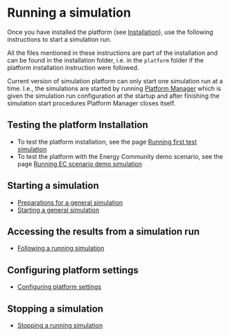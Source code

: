 # Running a simulation

Once you have installed the platform (see [Installation](core_install.md)), use the following instructions to start a simulation run.

All the files mentioned in these instructions are part of the installation and can be found in the installation folder, i.e. in the `platform` folder if the platform installation instruction were followed.

Current version of simulation platform can only start one simulation run at a time. I.e., the simulations are started by running [Platform Manager](core_platformmanager.md) which is given the simulation run configuration at the startup and after finishing the simulation start procedures Platform Manager closes itself.

## Testing the platform Installation

- To test the platform installation, see the page [Running first test simulation](core_run-first.md)
- To test the platform with the Energy Community demo scenario, see the page [Running EC scenario demo simulation](energy_run-ec-demo.md)

## Starting a simulation

- [Preparations for a general simulation](core_run-preparations.md)
- [Starting a general simulation](core_start-simulation.md)

## Accessing the results from a simulation run

- [Following a running simulation](core_follow-run.md)

## Configuring platform settings

- [Configuring platform settings](core_platform-settings.md)

## Stopping a simulation

- [Stopping a running simulation](core_stop-simulation.md)
